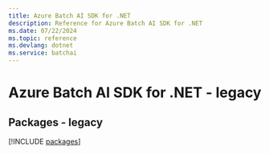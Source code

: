 ```yaml
---
title: Azure Batch AI SDK for .NET
description: Reference for Azure Batch AI SDK for .NET
ms.date: 07/22/2024
ms.topic: reference
ms.devlang: dotnet
ms.service: batchai
---
```

# Azure Batch AI SDK for .NET - legacy
## Packages - legacy
[!INCLUDE [packages](batch-ai-index.md)]